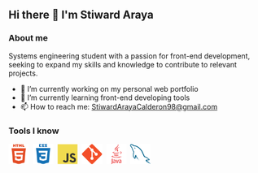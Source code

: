 ## Hi there 👋 I'm Stiward Araya 

### About me
Systems engineering student with a passion for front-end development, 
seeking to expand my skills and knowledge to contribute to relevant projects.

- 🔭 I’m currently working on my personal web portfolio
- 🌱 I’m currently learning front-end developing tools
- 📫 How to reach me: StiwardArayaCalderon98@gmail.com

### Tools I know
<img src="https://github.com/devicons/devicon/blob/master/icons/html5/html5-plain-wordmark.svg"  title="HTML5" alt="HTML" width="40" height="40"/>&nbsp;
<img src="https://github.com/devicons/devicon/blob/master/icons/css3/css3-plain-wordmark.svg"  title="CSS3" alt="CSS" width="40" height="40"/>&nbsp;
<img src="https://github.com/devicons/devicon/blob/master/icons/javascript/javascript-original.svg"  title="JAVASCRIPT" alt="JAVASCRIPT" width="40" height="40"/>&nbsp;
<img src="https://github.com/devicons/devicon/blob/master/icons/git/git-original.svg"  title="GIT" alt="GIT" width="40" height="40"/>&nbsp;
<img src="https://github.com/devicons/devicon/blob/master/icons/java/java-plain-wordmark.svg"  title="JAVA" alt="JAVA" width="40" height="40"/>&nbsp;
<img src="https://github.com/devicons/devicon/blob/master/icons/mysql/mysql-original.svg"  title="MYSQL" alt="MYSQL" width="40" height="40"/>&nbsp;
